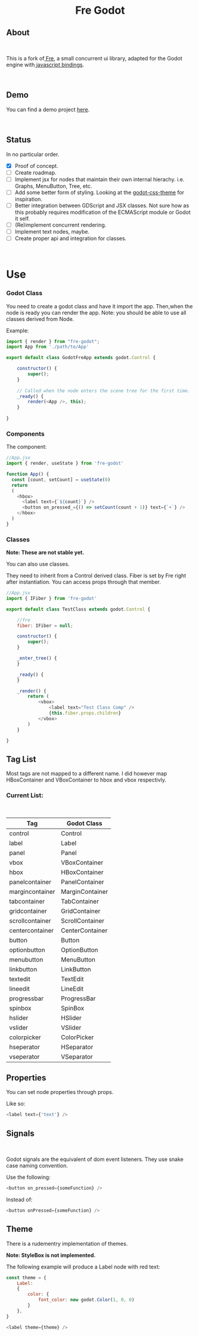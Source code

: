 <h1 align="center">Fre Godot</h1>

## About
<br>

This is a fork of<a href="https://github.com/yisar/fre"> Fre</a>, a small concurrent ui library, adapted for the Godot engine with<a href="https://github.com/GodotExplorer/ECMAScript"> javascript bindings</a>.

<br>

## Demo

You can find a demo project <a href="https://github.com/Vercix/godot-fre-demo-project"> here</a>.

<br>

## Status

In no particular order.

- [x] Proof of concept.
- [ ] Create roadmap.
- [ ] Implement jsx for nodes that maintain their own internal hierachy. i.e. Graphs, MenuButton, Tree, etc.
- [ ] Add some better form of styling. Looking at the <a href="https://github.com/kuma-gee/godot-css-theme"> godot-css-theme</a> for inspiration.
- [ ] Better integration between GDScript and JSX classes. Not sure how as this probably requires modification of the ECMAScript module or Godot it self. 
- [ ] (Re)implement concurrent rendering.
- [ ] Implement text nodes, maybe.
- [ ] Create proper api and integration for classes.

<br>


# Use

### Godot Class

You need to create a godot class and have it import the app. Then,when the node is ready you can render the app. Note: you should be able to use all classes derived from Node.

Example:

```js
import { render } from "fre-godot";
import App from './path/to/App'

export default class GodotFreApp extends godot.Control {

	constructor() {
		super();	
	}
	
	// Called when the node enters the scene tree for the first time.
	_ready() {
		render(<App />, this);
	}
	
}
```
### Components

The component:

```js
//App.jsx
import { render, useState } from 'fre-godot'

function App() {
  const [count, setCount] = useState(0)
  return 
  (
    <hbox>
      <label text={`${count}`} />
      <button on_pressed_={() => setCount(count + 1)} text={`+`} />
    </hbox>
  )
}
```

### Classes

**Note: These are not stable yet.**  

You can also use classes.  
 
They need to inherit from a Control derived class. 
Fiber is set by Fre right after instantiation. You can access props through that member.

```js
//App.jsx
import { IFiber } from 'fre-godot'

export default class TestClass extends godot.Control {

    //fre
    fiber: IFiber = null;

    constructor() {
        super();
    }

    _enter_tree() {
    }

    _ready() {
    }

    _render() {
        return (
            <vbox>
                <label text="Test Class Comp" />
                {this.fiber.props.children}
            </vbox>
        )
    }

}
```

## Tag List

Most tags are not mapped to a different name. I did however map HBoxContainer and VBoxContainer to hbox and vbox respectivly.

### Current List:
<div align="center">
<br>

| Tag             | Godot Class     |
|-----------------|-----------------|
| control         | Control         |
| label           | Label           |
| panel           | Panel           |
| vbox            | VBoxContainer   |
| hbox            | HBoxContainer   |
| panelcontainer  | PanelContainer  |
| margincontainer | MarginContainer |
| tabcontainer    | TabContainer    |
| gridcontainer   | GridContainer   |
| scrollcontainer | ScrollContainer |
| centercontainer | CenterContainer |
| button          | Button          |
| optionbutton    | OptionButton    |
| menubutton      | MenuButton      |
| linkbutton      | LinkButton      |
| textedit        | TextEdit        |
| lineedit        | LineEdit        |
| progressbar     | ProgressBar     |
| spinbox         | SpinBox         |
| hslider         | HSlider         |
| vslider         | VSlider         |
| colorpicker     | ColorPicker     |
| hseperator      | HSeparator      |
| vseperator      | VSeparator      |
</div>


## Properties

You can set node properties through props.

Like so:

```js
<label text={'text'} />
```

## Signals
<br>

Godot signals are the equivalent of dom event listeners.
They use snake case naming convention.

Use the following:

```js
<button on_pressed={someFunction} />
```

Instead of:

```js
<button onPressed={someFunction} />
```

## Theme

There is a rudementry implementation of themes. 

**Note: StyleBox is not implemented.**

The following example will produce a Label node with red text:

```js
const theme = {
	Label:
	{
		color: {
			font_color: new godot.Color(1, 0, 0)
		}
	},
}

<label theme={theme} />
```
